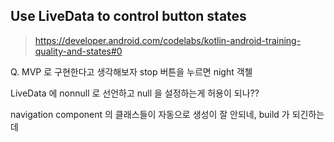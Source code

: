 


## Use LiveData to control button states

> https://developer.android.com/codelabs/kotlin-android-training-quality-and-states#0

Q. MVP 로 구현한다고 생각해보자
stop 버튼을 누르면 night 객첼

LiveData 에 nonnull 로 선언하고 null 을 설정하는게 허용이 되나??

navigation component 의 클래스들이 자동으로 생성이 잘 안되네, 
build 가 되긴하는데
<!--stackedit_data:
eyJoaXN0b3J5IjpbMTQyMDc5OTU1OSwxNTg2OTc2ODY1XX0=
-->